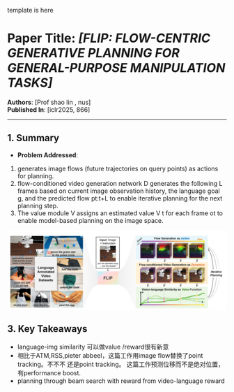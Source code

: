 template is here
# Paper Title: *[FLIP: FLOW-CENTRIC GENERATIVE PLANNING FOR GENERAL-PURPOSE MANIPULATION TASKS]*  
**Authors**: [Prof shao lin , nus]  
**Published In**: [iclr2025, 866]  

---

## 1. Summary
- **Problem Addressed**: 
1. generates image flows (future trajectories on query points) as actions for planning.
2.  flow-conditioned video generation network D generates the following L frames based on current image observation history, the language goal g, and the predicted flow
pt:t+L to enable iterative planning for the next planning step.
3.  The value module V assigns an estimated value V t for each frame ot to enable model-based planning on the image space.

![这是图片](/embodied_ai/r_l/imgs/FLIP_iclr25.jpeg "frame")



## 3. Key Takeaways
- language-img similarity 可以做value /reward很有新意
- 相比于ATM,RSS,pieter abbeel，这篇工作用image flow替换了point tracking。不不不 还是point tracking。 这篇工作预测位移而不是绝对位置，有performance boost.
-  planning through beam search with reward from video-language reward
